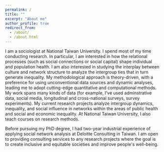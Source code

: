 ```yaml
---
permalink: /
title: ""
excerpt: "About me"
author_profile: true
redirect_from: 
  - /about/
  - /about.html
---
```


I am a sociologist at National Taiwan University. I spend most of my time conducting research. In particular, I am interested in how the relational processes (such as social connections or social capital) shape individual and population health. I am also interested in studying the interplay between culture and network structure to analyze the intergroup ties that in turn generate inequality. My methodological approach is theory-driven, with a preference for using unconventional data sources and dynamic analyses, leading me to adopt cutting-edge quantitative and computational methods. My work spans many kinds of data (for example, I've used adminstrative data, social media, longitudinal and cross-national surveys, survey experiments). My current research projects analyze intergroup dynamics, inequality, and social influence in networks within the areas of public health and social and economic inequality. At National Taiwan University, I also teach courses on research methods.

Before pursuing my PhD degree, I had two-year industrial experience of applying social network analysis at Deloitte Consulting in Taiwan. I am open to providing consulting services to any research projects where the goal is to create inclusive and equitable societies and improve people's well-being.
